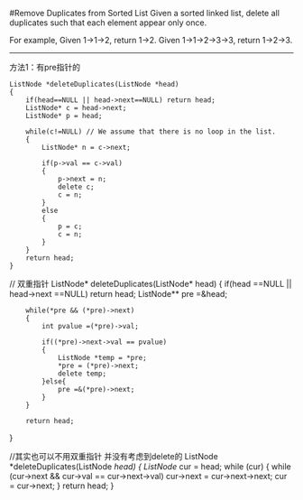 #Remove Duplicates from Sorted List
Given a sorted linked list, delete all duplicates such that each element appear only once.

For example,
Given 1->1->2, return 1->2.
Given 1->1->2->3->3, return 1->2->3.

---


方法1：有pre指针的
```
ListNode *deleteDuplicates(ListNode *head) 
{
    if(head==NULL || head->next==NULL) return head;  
    ListNode* c = head->next;  
    ListNode* p = head;  
      
    while(c!=NULL) // We assume that there is no loop in the list.  
    {  
        ListNode* n = c->next;  
          
        if(p->val == c->val)  
        {  
            p->next = n;  
            delete c;  
            c = n;  
        }  
        else  
        {  
            p = c;  
            c = n;              
        }      
    }  
    return head;  
}
```

//	双重指针
ListNode* deleteDuplicates(ListNode* head) 
{
        if(head ==NULL || head->next ==NULL)
            return head;
		ListNode** pre =&head;

        while(*pre && (*pre)->next)
        {
            int pvalue =(*pre)->val;
            
			if((*pre)->next->val == pvalue)
            {
                ListNode *temp = *pre;
                *pre = (*pre)->next;
                delete temp;
            }else{
				pre =&(*pre)->next;
			}
        }
        
        return head;
}

//其实也可以不用双重指针 并没有考虑到delete的
ListNode *deleteDuplicates(ListNode *head) 
{
        ListNode* cur = head;
        while (cur) {
            while (cur->next && cur->val == cur->next->val)
                cur->next = cur->next->next;
            cur = cur->next;
        }
        return head;
 }
